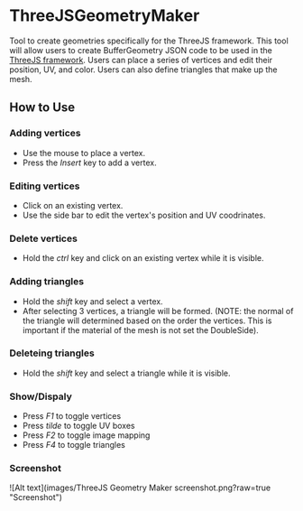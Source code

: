 # ThreeJSGeometryMaker
Tool to create geometries specifically for the ThreeJS framework. This tool will allow users to create BufferGeometry JSON code to be used in the [ThreeJS framework](https://github.com/mrdoob/three.js/). Users can place a series of vertices and edit their position, UV, and color. Users can also define triangles that make up the mesh.

## How to Use
### Adding vertices
- Use the mouse to place a vertex.
- Press the *Insert* key to add a vertex.

### Editing vertices
- Click on an existing vertex.
- Use the side bar to edit the vertex's position and UV coodrinates.

### Delete vertices
- Hold the *ctrl* key and click on an existing vertex while it is visible.

### Adding triangles
- Hold the *shift* key and select a vertex.
- After selecting 3 vertices, a triangle will be formed. (NOTE: the normal of the triangle will determined based on the order the vertices. This is important if the material of the mesh is not set the DoubleSide).

### Deleteing triangles
- Hold the *shift* key and select a triangle while it is visible.

### Show/Dispaly
- Press *F1* to toggle vertices
- Press *tilde* to toggle UV boxes
- Press *F2* to toggle image mapping
- Press *F4* to toggle triangles

### Screenshot
![Alt text](images/ThreeJS Geometry Maker screenshot.png?raw=true "Screenshot")
